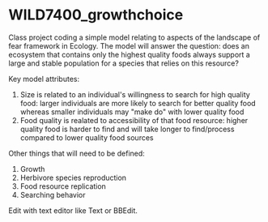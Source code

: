 # WILD7400_growthchoice
Class project coding a simple model relating to aspects of the landscape of fear framework in Ecology. The model will answer the question: does an ecosystem that contains only the highest quality foods always support a large and stable population for a species that relies on this resource?

Key model attributes:
1. Size is related to an individual's willingness to search for high quality food: larger individuals are more likely to search for better quality food whereas smaller individuals may "make do" with lower quality food
2. Food quality is realated to accessibility of that food resource: higher quality food is harder to find and will take longer to find/process compared to lower quality food sources

Other things that will need to be defined: 
1. Growth
2. Herbivore species reproduction
3. Food resource replication
4. Searching behavior


Edit with text editor like Text or BBEdit.